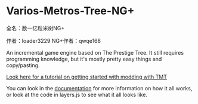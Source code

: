 # Varios-Metros-Tree-NG+

全名：数一亿粒米树NG+

作者：loader3229 NG+作者：qwqe168

An incremental game engine based on The Prestige Tree. It still requires programming knowledge, but it's mostly pretty easy things and copy/pasting.

[Look here for a tutorial on getting started with modding with TMT](docs/tutorials/getting-started.md)

You can look in the [documentation](docs/!general-info.md) for more information on how it all works, or look at the code in layers.js to see what it all looks like.
